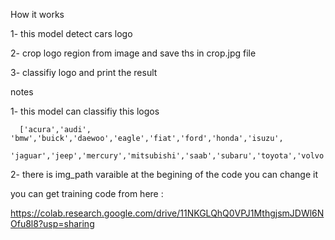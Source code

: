 How it works 

  1- this model detect cars logo 
  
  2- crop logo region from image and save ths in crop.jpg file
  
  3- classifiy logo and print the result

notes

  1- this model can classifiy this logos
  
      ['acura','audi', 'bmw','buick','daewoo','eagle','fiat','ford','honda','isuzu',
       'jaguar','jeep','mercury','mitsubishi','saab','subaru','toyota','volvo']

  2- there is img_path varaible at the begining of the code you can change it 

you can get training code from here :

https://colab.research.google.com/drive/11NKGLQhQ0VPJ1MthgjsmJDWl6NOfu8l8?usp=sharing

